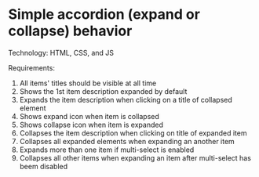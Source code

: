 # Simple accordion (expand or collapse) behavior

Technology: HTML, CSS, and JS

Requirements: 
1. All items' titles should be visible at all time
2. Shows the 1st item description expanded by default
3. Expands the item description when clicking on a title of collapsed element
4. Shows expand icon when item is collapsed
5. Shows collapse icon when item is expanded
6. Collapses the item description when clicking on title of expanded item
7. Collapses all expanded elements when expanding an another item
8. Expands more than one item if multi-select is enabled
9. Collapses all other items when expanding an item after multi-select has beem disabled